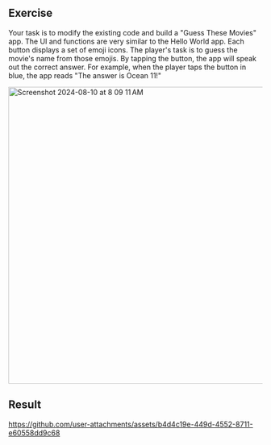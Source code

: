 ## Exercise

Your task is to modify the existing code and build a "Guess These Movies" app. The UI and functions are very similar to the Hello World app. Each button displays a set of emoji icons. The player's task is to guess the movie's name from those emojis. By tapping the button, the app will speak out the correct answer. For example, when the player taps the button in blue, the app reads "The answer is Ocean 11!"

<img width="589" alt="Screenshot 2024-08-10 at 8 09 11 AM" src="https://github.com/user-attachments/assets/b380c200-f486-41a6-807f-1b225f8a4440">

## Result

https://github.com/user-attachments/assets/b4d4c19e-449d-4552-8711-e60558dd9c68

